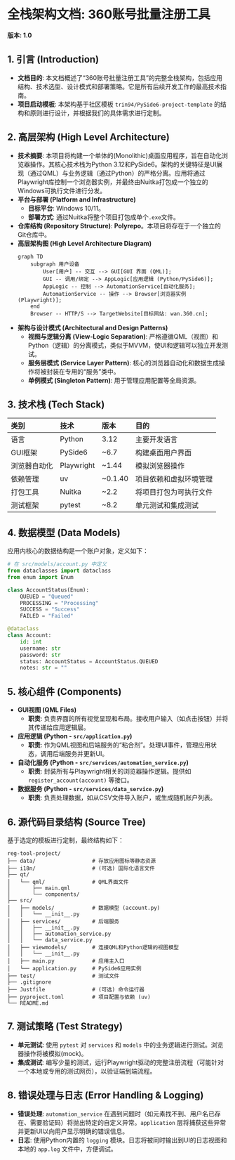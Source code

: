 # **全栈架构文档: 360账号批量注册工具**

**版本: 1.0**

## **1. 引言 (Introduction)**

  * **文档目的**: 本文档概述了“360账号批量注册工具”的完整全栈架构，包括应用结构、技术选型、设计模式和部署策略。它是所有后续开发工作的最高技术指南。
  * **项目启动模板**: 本架构基于社区模板 `trin94/PySide6-project-template` 的结构和原则进行设计，并根据我们的具体需求进行定制。

## **2. 高层架构 (High Level Architecture)**

  * **技术摘要**: 本项目将构建一个单体的(Monolithic)桌面应用程序，旨在自动化浏览器操作。其核心技术栈为Python 3.12和PySide6。架构的关键特征是UI展现（通过QML）与业务逻辑（通过Python）的严格分离。应用将通过Playwright库控制一个浏览器实例，并最终由Nuitka打包成一个独立的Windows可执行文件进行分发。
  * **平台与部署 (Platform and Infrastructure)**
      * **目标平台**: Windows 10/11。
      * **部署方式**: 通过Nuitka将整个项目打包成单个`.exe`文件。
  * **仓库结构 (Repository Structure)**: **Polyrepo**。本项目将存在于一个独立的Git仓库中。
  * **高层架构图 (High Level Architecture Diagram)**
    ```mermaid
    graph TD
        subgraph 用户设备
            User[用户] -- 交互 --> GUI[GUI 界面 (QML)];
            GUI -- 调用/绑定 --> AppLogic[应用逻辑 (Python/PySide6)];
            AppLogic -- 控制 --> AutomationService[自动化服务];
            AutomationService -- 操作 --> Browser[浏览器实例 (Playwright)];
        end
        Browser -- HTTP/S --> TargetWebsite[目标网站: wan.360.cn];
    ```
  * **架构与设计模式 (Architectural and Design Patterns)**
      * **视图与逻辑分离 (View-Logic Separation)**: 严格遵循QML（视图）和Python（逻辑）的分离模式，类似于MVVM，使UI和逻辑可以独立开发测试。
      * **服务层模式 (Service Layer Pattern)**: 核心的浏览器自动化和数据生成操作将被封装在专用的“服务”类中。
      * **单例模式 (Singleton Pattern)**: 用于管理应用配置等全局资源。

## **3. 技术栈 (Tech Stack)**

| 类别 | 技术 | 版本 | 目的 |
| :--- | :--- | :--- | :--- |
| 语言 | Python | 3.12 | 主要开发语言 |
| GUI框架 | PySide6 | \~6.7 | 构建桌面用户界面 |
| 浏览器自动化 | Playwright | \~1.44 | 模拟浏览器操作 |
| 依赖管理 | uv | \~0.1.40 | 项目依赖和虚拟环境管理 |
| 打包工具 | Nuitka | \~2.2 | 将项目打包为可执行文件 |
| 测试框架 | pytest | \~8.2 | 单元测试和集成测试 |

## **4. 数据模型 (Data Models)**

应用内核心的数据结构是一个账户对象，定义如下：

```python
# 在 src/models/account.py 中定义
from dataclasses import dataclass
from enum import Enum

class AccountStatus(Enum):
    QUEUED = "Queued"
    PROCESSING = "Processing"
    SUCCESS = "Success"
    FAILED = "Failed"

@dataclass
class Account:
    id: int
    username: str
    password: str
    status: AccountStatus = AccountStatus.QUEUED
    notes: str = ""
```

## **5. 核心组件 (Components)**

  * **GUI视图 (QML Files)**
      * **职责**: 负责界面的所有视觉呈现和布局。接收用户输入（如点击按钮）并将其传递给应用逻辑层。
  * **应用逻辑 (Python - `src/application.py`)**
      * **职责**: 作为QML视图和后端服务的“粘合剂”。处理UI事件，管理应用状态，调用后端服务并更新UI。
  * **自动化服务 (Python - `src/services/automation_service.py`)**
      * **职责**: 封装所有与Playwright相关的浏览器操作逻辑。提供如 `register_account(account)` 等接口。
  * **数据服务 (Python - `src/services/data_service.py`)**
      * **职责**: 负责处理数据，如从CSV文件导入账户，或生成随机账户列表。

## **6. 源代码目录结构 (Source Tree)**

基于选定的模板进行定制，最终结构如下：

```
reg-tool-project/
├── data/                  # 存放应用图标等静态资源
├── i18n/                  # (可选) 国际化语言文件
├── qt/
│   └── qml/               # QML界面文件
│       ├── main.qml
│       └── components/
├── src/
│   ├── models/            # 数据模型 (account.py)
│   │   └── __init__.py
│   ├── services/          # 后端服务
│   │   ├── __init__.py
│   │   ├── automation_service.py
│   │   └── data_service.py
│   ├── viewmodels/        # 连接QML和Python逻辑的视图模型
│   │   └── __init__.py
│   ├── main.py            # 应用主入口
│   └── application.py     # PySide6应用实例
├── test/                  # 测试文件
├── .gitignore
├── Justfile               # (可选) 命令运行器
├── pyproject.toml         # 项目配置与依赖 (uv)
└── README.md
```

## **7. 测试策略 (Test Strategy)**

  * **单元测试**: 使用 `pytest` 对 `services` 和 `models` 中的业务逻辑进行测试。浏览器操作将被模拟(mock)。
  * **集成测试**: 编写少量的测试，运行Playwright驱动的完整注册流程（可能针对一个本地或专用的测试网页），以验证端到端流程。

## **8. 错误处理与日志 (Error Handling & Logging)**

  * **错误处理**: `automation_service` 在遇到问题时（如元素找不到、用户名已存在、需要验证码）将抛出特定的自定义异常。`application` 层将捕获这些异常并更新UI以向用户显示明确的错误信息。
  * **日志**: 使用Python内置的 `logging` 模块。日志将被同时输出到UI的日志视图和本地的 `app.log` 文件中，方便调试。
